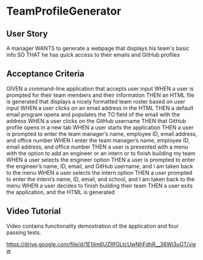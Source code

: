 # TeamProfileGenerator

## User Story

A manager
WANTS to generate a webpage that displays his team's basic info
SO THAT he has quick access to their emails and GitHub profiles

## Acceptance Criteria

GIVEN a command-line application that accepts user input
WHEN a user is prompted for their team members and their information
THEN an HTML file is generated that displays a nicely formatted team roster based on user input
WHEN a user clicks on an email address in the HTML
THEN a default email program opens and populates the TO field of the email with the address
WHEN a user clicks on the GitHub username
THEN that GitHub profile opens in a new tab
WHEN a user starts the application
THEN a user is prompted to enter the team manager’s name, employee ID, email address, and office number
WHEN I enter the team manager’s name, employee ID, email address, and office number
THEN a user is presented with a menu with the option to add an engineer or an intern or to finish building my team
WHEN a user selects the engineer option
THEN a user is prompted to enter the engineer’s name, ID, email, and GitHub username, and I am taken back to the menu
WHEN a user selects the intern option
THEN a user prompted to enter the intern’s name, ID, email, and school, and I am taken back to the menu
WHEN a user decides to finish building their team
THEN a user exits the application, and the HTML is generated

## Video Tutorial

Video contains functionality demostration of the application and four passing tests.

https://drive.google.com/file/d/1E1jlm6UZRfGLtcUwNhFdhR__36Wj3uGT/view
